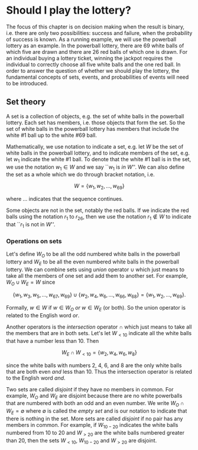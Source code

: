 # Should I play the lottery?

The focus of this chapter is on decision making when the result is binary, i.e. there are only two possibilities: success and failure, when the probability of success is known. 
As a running example, we will use the powerball lottery as an example. 
In the powerball lottery, there are 69 white balls of which five are drawn and there are 26 red balls of which one is drawn. 
For an individual buying a lottery ticket, winning the jackpot requires the individual to correctly choose all five white balls and the one red ball. In order to answer the question of whether we should play the lottery, the fundamental concepts of sets, events, and probabilities of events will need to be introduced. 

## Set theory

A set is a collection of objects, e.g. the set of white balls in the powerball lottery.
Each set has members, i.e. those objects that form the set. 
So the set of white balls in the powerball lottery has members that include the white #1 ball up to the white #69 ball. 

Mathematically, we use notation to indicate a set, e.g. let $W$ be the set of white balls in the powerball lottery, and to indicate members of the set, e.g. let  $w_1$ indicate the white #1 ball. 
To denote that the white #1 ball is in the set, we use the notation $w_1\in W$ and we say ``$w_1$ is *in* $W$''.
We can also define the set as a whole which we do through bracket notation, i.e. 

$$
W = \{w_1,w_2,\ldots,w_69\}
$$

where $\ldots$ indicates that the sequence continues. 

Some objects are not in the set, notably the red balls. 
If we indicate the red balls using the notation $r_1$ to $r_{26}$, then we use the notation $r_1 \notin W$ to indicate that ``$r_1$ is not in $W$''.

### Operations on sets

Let's define $W_O$ to be all the odd numbered white balls in the powerball lottery and $W_E$ to be all the even numbered white balls in the powerball lottery.
We can combine sets using *union* operator $\cup$ which just means to take all the members of one set and add them to another set. 
For example, $W_O\cup W_E = W$ since 

$$
\{w_1,w_3,w_5,\ldots,w_{67},w_{69}\} \cup 
\{w_2,w_4,w_6,\ldots,w_{66},w_{68}\} = \{w_1,w_2,\ldots,w_69\}.
$$

Formally, $w\in W$ if $w\in W_O$ *or* $w\in W_E$ (or both). 
So the union operator is related to the English word *or*. 

Another operators is the *intersection* operator $\cap$ which just means to take all the members that are in both sets. 
Let's let $W_{<10}$ indicate all the white balls that have a number less than $10$. 
Then 

$$
W_E \cap W_{<10} = \{w_2,w_4,w_6,w_8\}
$$

since the white balls with numbers 2, 4, 6, and 8 are the only white balls that are both even *and* less than 10. 
Thus the intersection operator is related to the English word *and*. 

Two sets are called *disjoint* if they have no members in common.
For example, $W_O$ and $W_E$ are disjoint because there are no white powerballs that are numbered with both an odd and an even number.
We write $W_O\cap W_E = \emptyset$ where $\emptyset$ is called the *empty set* and is our notation to indicate that there is nothing in the set. 
More sets are called *disjoint* if no pair has any members in common. 
For example, if $W_{10-20}$ indicates the white balls numbered from 10 to 20 and $W_{>20}$ are the white balls numbered greater than 20, then the sets $W_{<10}$, $W_{10-20}$ and $W_{>20}$ are disjoint.











